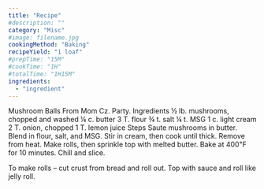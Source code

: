 ```yaml
---
title: "Recipe"
#description: ""
category: "Misc"
#image: filename.jpg
cookingMethod: "Baking"
recipeYield: "1 loaf"
#prepTime: "15M"
#cookTime: "1H"
#totalTime: "1H15M"
ingredients:
  - "ingredient"
---
```


Mushroom Balls
From Mom Cz. Party.
Ingredients
½ lb. mushrooms, chopped and washed
¼ c. butter
3 T. flour
¾ t. salt
¼ t. MSG
1 c. light cream
2 T. onion, chopped
1 T. lemon juice
Steps
Saute mushrooms in butter. Blend in flour, salt, and MSG. Stir in cream, then cook until thick. Remove from heat.
Make rolls, then sprinkle top with melted butter.
Bake at 400℉ for 10 minutes. Chill and slice.


To make rolls – cut crust from bread and roll out. Top with sauce and roll like jelly roll.
